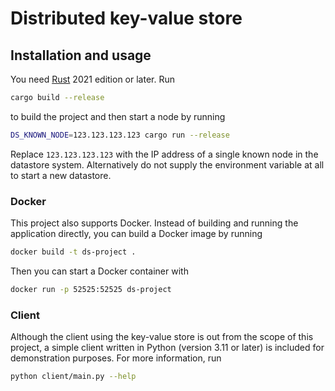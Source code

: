 # Distributed key-value store

## Installation and usage

You need [Rust](https://www.rust-lang.org/tools/install) 2021 edition or later.
Run

```sh
cargo build --release
```

to build the project and then start a node by running

```sh
DS_KNOWN_NODE=123.123.123.123 cargo run --release
```

Replace `123.123.123.123` with the IP address of a single known node in the datastore system.
Alternatively do not supply the environment variable at all to start a new datastore.

### Docker

This project also supports Docker.
Instead of building and running the application directly, you can build a Docker image by running

```sh
docker build -t ds-project .
```

Then you can start a Docker container with

```sh
docker run -p 52525:52525 ds-project
```

### Client

Although the client using the key-value store is out from the scope of this project,
a simple client written in Python (version 3.11 or later) is included for demonstration purposes.
For more information, run

```sh
python client/main.py --help
```
